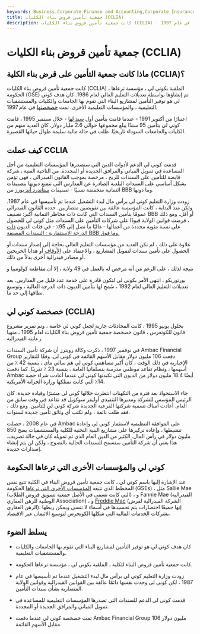 ```yaml
---
keywords: Business,Corporate Finance and Accounting,Corporate Insurance
title: جمعية تأمين قروض بناء الكليات (CCLIA)
description: كانت جمعية تأمين قروض بناء الكليات (CCLIA) ، والمعروفة أيضًا باسم كوني لي ، مؤسسة ترعاها الحكومة وتمت خصخصتها في عام 1997.
---
```


# جمعية تأمين قروض بناء الكليات (CCLIA)
## ماذا كانت جمعية التأمين على قرض بناء الكلية (CCLIA)؟

كانت جمعية تأمين قروض بناء الكليات (CCLIA) ، الملقبة بكوني لي ، مؤسسة ترعاها الحكومة (GSE) تم إنشاؤها بواسطة تعديلات التعليم العالي لعام 1986. كان هدف كوني لي هو توفير التأمين لمشاريع البناء التي تقوم بها الجامعات والكليات والمستشفيات التعليمية ، والمؤسسات التعليمية الأخرى. تمت [خصخصتها](/privatization) في عام 1997.

اعتبارًا من أكتوبر 1991 - عندما قامت بتأمين أول [سند لها](/bond) - خلال سبتمبر 1995 ، قامت كوني لي بتأمين 95 سندًا يبلغ مجموعها حوالي 2.6 مليار دولار. كان العديد منهم من الكليات والجامعات السوداء تاريخيًا. ظلت في حالة مالية سليمة طوال حياتها القصيرة.

## كيف عملت CCLIA

قدمت كوني لي الدعم لأدوات الدين التي ستصدرها المؤسسات التعليمية من أجل المساعدة في تمويل المباني والمرافق الجديدة أو المجددة. من الناحية الفنية ، شركة قابضة للتأمين على السندات للربح ، مرخصة بموجب القانون الفيدرالي ، فهي تؤمن بشكل أساسي على السندات البلدية الصادرة عن المدارس التي تتمتع ديونها بتصنيفات ائتمانية منخفضة نسبيًا - تصنيفات [ستاندرد آند بورز](/sp) من BBB وما دونها.

زودت وزارة التعليم كوني لي برأس مال لبدء التشغيل عندما تم تأسيسها في عام 1987. ولكن منذ البداية ، كانت المؤسسة عالقة بين تفويضين متضاربين. حدده القانون الفيدرالي عمومًا بتأمين السندات التي كانت ذات مخاطر ائتمانية أكبر: تصنيف BBB أو أقل. ومع ذلك ، فرضت قوانين الولاية قيودًا على شركات التأمين على السندات مثل كوني لي للحصول على نسبة مئوية محددة من أعمالها - غالبًا ما تصل إلى 95٪ - في فئات الديون [ذات الدرجة الاستثمارية : السندات المصنفة BBB وما فوق.](/investmentgrade)

علاوة على ذلك ، لم تكن العديد من مؤسسات التعليم العالي بحاجة إلى إصدار سندات أو الحصول على تأمين سندات لتمويل المشاريع ، والاعتماد على [الأوقاف](/endowment) أو هدايا الخريجين أو مصادر فيدرالية أخرى بدلاً من ذلك.

نتيجة لذلك ، على الرغم من أنه مرخص له بالعمل في 49 ولاية ، إلا أن مقاطعة كولومبيا و

بورتوريكو ، انتهى الأمر بكوني لي لتكون قادرة على خدمة عدد قليل من المدارس. بعد تعديلات التعليم العالي لعام 1992 ، سُمح لها بتأمين الديون ذات الدرجة العالية ، وتوسيع نطاقها إلى حد ما.

## خصخصة كوني لي (CCLIA)

بحلول يونيو 1995 ، كانت المحادثات جارية لجعل كوني لي خاصة ، وتم تمرير مشروع قانون للكونغرس ، قانون خصخصة جمعية تأمين قروض بناء الكليات لعام 1995 ، منهيا رعايته الفيدرالية.

في نوفمبر 1997 ، ذكرت وكالة رويترز أن شركة تأمين السندات Ambac Financial Group دفعت 106 مليون دولار مقابل الأسهم القائمة في كوني لي. وفقًا للتقارير الإخبارية في ذلك الوقت ، كان أكبر مساهمي كوني لي هم سالي ماي ، بنسبة 42 ٪ من أسهمها ، ونظام تقاعد موظفي مدرسة بنسلفانيا العامة ، بنسبة 23 ٪ تقريبًا. كما دفعت Ambac أيضًا 18.4 مليون دولار من الديون التي تكبدتها كوني لي عندما أعادت شراء حصة 14٪ التي كانت تمتلكها وزارة الخزانة الأمريكية.

جاء الاستحواذ بعد فترة من التكهنات انتظرت خلالها كوني لي مشترًا وقيادة جديدة. كان الرئيس المؤسس للشركة ومديرها التنفيذي أوليفر سوكويل قد تقاعد في وقت سابق من العام. أعادت أمباك تسمية شركتها الفرعية الجديدة شركة كوني لي للتأمين. ومع ذلك ، فقد ظلت نائمة ، ولم تكتب أي وثائق تأمين جديدة لسنوات.

في عام 2008 ، حصلت Ambac على الموافقة التنظيمية لاستثمار كوني لي وإعادة تنشيطها ، وإعادة تركيزها على مشاريع البنية التحتية للكلية والمستشفيات بضخ 850 مليون دولار في رأس المال. الكثير من الدين العام الذي تم تمويله كان في حالة تصريف. هذا يعني أن شركة التأمين ستسمح للسندات الحالية بالنضوج ، ولكن لن يتم إنشاء إصدارات جديدة.

## كوني لي والمؤسسات الأخرى التي ترعاها الحكومة

عند الإشارة إليها باسم كوني لي ، كانت جمعية تأمين قروض البناء في الكلية تتبع نفس المخطط الذي تتبعه [المؤسسات الأخرى التي ترعاها](/gse) الحكومة (GSEs) ، مثل Sallie Mae (التي كانت تسمى في الأصل جمعية تسويق قروض الطلاب) ، و Fannie Mae (الفيدرالية الوطنية للرهن العقاري Association) ، و [Freddie Mac](/freddiemac) (الشركة الفيدرالية لقرض الرهن العقاري). إنها جميعًا اختصارات يتم تجسيدها في أسماء لا تنسى ويمكن ربطها بشركات الخدمات المالية التي شكلها الكونجرس لتوسيع الائتمان عبر الاقتصاد.

## يسلط الضوء

- كان هدف كوني لي هو توفير التأمين لمشاريع البناء التي تقوم بها الجامعات والكليات والمستشفيات التعليمية.

- كانت جمعية تأمين قروض البناء للكلية ، الملقبة بكوني لي ، مؤسسة ترعاها الحكومة.

- زودت وزارة التعليم كوني لي برأس مال لبدء التشغيل عندما تم تأسيسها في عام 1987 ، لكن كوني لي وجدت نفسها دائمًا عالقة بين القوانين الفيدرالية وقوانين الولاية المتضاربة بشأن سندات التأمين.

- قدمت كوني لي الدعم للسندات التي تصدرها المؤسسات التعليمية للمساعدة في تمويل المباني والمرافق الجديدة أو المجددة.

- تمت خصخصة كوني لي عندما دفعت Ambac Financial Group 106 مليون دولار مقابل الأسهم القائمة.

